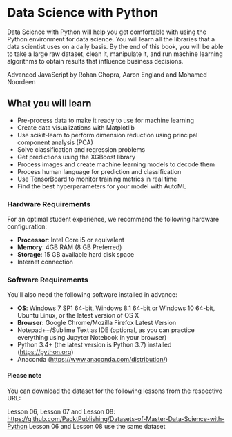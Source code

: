 

# Data Science with Python
Data Science with Python will help you get comfortable with using the Python environment for data science. You will learn all the libraries that a data scientist uses on a daily basis. By the end of this book, you will be able to take a large raw dataset, clean it, manipulate it, and run machine learning algorithms to obtain results that influence business decisions. 

Advanced JavaScript by Rohan Chopra, Aaron England and Mohamed Noordeen

## What you will learn
*	Pre-process data to make it ready to use for machine learning
*  Create data visualizations with Matplotlib
*	Use scikit-learn to perform dimension reduction using principal component analysis (PCA)
*	Solve classification and regression problems
*	Get predictions using the XGBoost library
*	Process images and create machine learning models to decode them
*	Process human language for prediction and classification
*	Use TensorBoard to monitor training metrics in real time
*	Find the best hyperparameters for your model with AutoML



### Hardware Requirements
For an optimal student experience, we recommend the following hardware configuration:
* **Processor**: Intel Core i5 or equivalent
* **Memory**: 4GB RAM (8 GB Preferred)
* **Storage**: 15 GB available hard disk space
* Internet connection

### Software Requirements
You'll also need the following software installed in advance:
* **OS**: Windows 7 SP1 64-bit, Windows 8.1 64-bit or Windows 10 64-bit, Ubuntu Linux, or the latest version of OS X
* **Browser**: Google Chrome/Mozilla Firefox Latest Version
* Notepad++/Sublime Text as IDE (optional, as you can practice everything using Jupyter Notebook in your browser)
* Python 3.4+ (the latest version is Python 3.7) installed (https://python.org)
* Anaconda (https://www.anaconda.com/distribution/)



#### Please note
You can download the dataset for the following lessons from the respective URL:

Lesson 06, Lesson 07 and Lesson 08: https://github.com/PacktPublishing/Datasets-of-Master-Data-Science-with-Python
Lesson 06 and Lesson 08 use the same dataset
